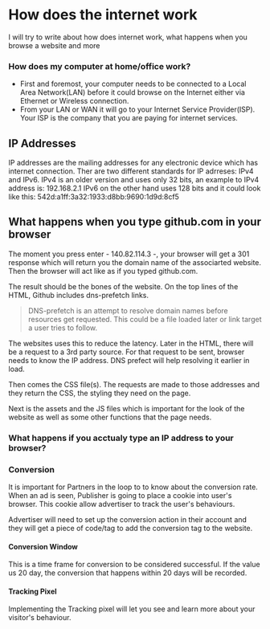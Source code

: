# How does the internet work
I will try to write about how does internet work, what happens when you browse a website and more

<h3>How does my computer at home/office work?</h3>

- First and foremost, your computer needs to be connected to a Local Area Network(LAN) before it could browse on the Internet either via Ethernet or Wireless connection.
- From your LAN or WAN it will go to your Internet Service Provider(ISP). Your ISP is the company that you are paying for internet services.

<h2>IP Addresses</h2>

IP addresses are the mailing addresses for any electronic device which has internet connection. 
Ther are two different standards for IP adrreses: IPv4 and IPv6. IPv4 is an older version and uses only 32 bits, an example to IPv4 address is: 192.168.2.1 IPv6 on the other hand uses 128 bits and it could look like this: 542d:a1ff:3a32:1933:d8bb:9690:1d9d:8cf5


<h2>What happens when you type github.com in your browser</h2>
The moment you press enter - 140.82.114.3 -, your browser will get a 301 response which will return you the domain name of the associarted website. 
Then the browser will act like as if you typed github.com.

The result should be the bones of the website. On the top lines of the HTML, Github includes dns-prefetch links.

>DNS-prefetch is an attempt to resolve domain names before resources get requested. This could be a file loaded later or link target a user tries to follow.

The websites uses this to reduce the latency. Later in the HTML, there will be a request to a 3rd party source. For that request to be sent, browser needs to know the IP address. DNS prefect will help resolving it earlier in load.

Then comes the CSS file(s). 
The requests are made to those addresses and they return the CSS, the styling they need on the page. 

Next is the assets and the JS files which is important for the look of the website as well as some other functions that the page needs.


<h3>What happens if you acctualy type an IP address to your browser?</h3>

<h3>Conversion</h3>

It is important for Partners in the loop to to know about the conversion rate. When an ad is seen, Publisher is going to place a cookie into user's browser. This cookie allow advertiser to track the user's behaviours. 

Advertiser will need to set up the conversion action in their account and they will get a piece of code/tag to add the conversion tag to the website.


<h4>Conversion Window</h4>
This is a time frame for conversion to be considered successful. If the value us 20 day, the conversion that happens within 20 days will be recorded. 

<h4>Tracking Pixel</h4>
Implementing the Tracking pixel will let you see and learn more about your visitor's behaviour.

